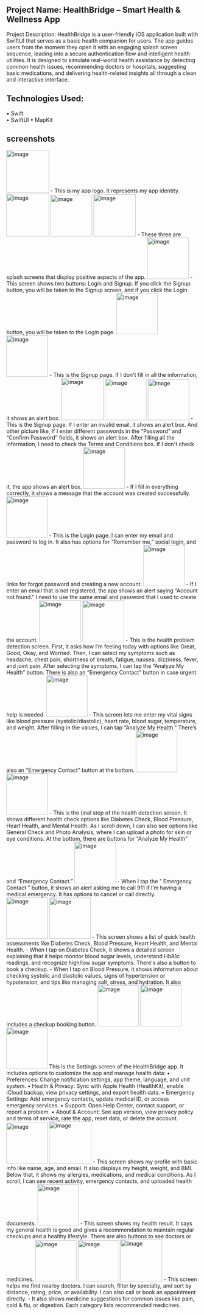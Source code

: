 ## Project Name: HealthBridge – Smart Health & Wellness App 
Project Description: HealthBridge is a user-friendly iOS application built with SwiftUI that serves as a basic health companion for users. The app guides users from the moment they open it with an engaging splash screen sequence, leading into a secure authentication flow and intelligent health utilities. 
It is designed to simulate real-world health assistance by detecting common health issues, recommending doctors or hospitals, suggesting basic medications, and delivering health-related insights all through a clean and interactive interface. 
 
## Technologies Used:  
•	Swift  
•	SwiftUI 
•	MapKit   

## screenshots

<img width="112" alt="image" src="https://github.com/user-attachments/assets/a583a490-087e-433f-9671-2e44e502b5ec" />
- This is my app logo. It represents my app identity.  





<img width="112" alt="image" src="https://github.com/user-attachments/assets/a9e357cb-ca13-4a39-a6c7-0743ae5bdcc7" />

<img width="109" alt="image" src="https://github.com/user-attachments/assets/3a51198a-9685-45ea-86a9-b2224fe1ae33" />

<img width="111" alt="image" src="https://github.com/user-attachments/assets/275cdaf5-49f7-4438-89f8-57df92545c76" />
- These three are splash screens that display positive aspects of the app.  





<img width="109" alt="image" src="https://github.com/user-attachments/assets/699052e3-f4e4-4f94-8583-3216a772ba1d" />
- This screen shows two buttons: Login and Signup. If you click the Signup button, you will be taken to the Signup screen, and if you click the Login button, you will be taken to the Login page.  





<img width="108" alt="image" src="https://github.com/user-attachments/assets/55dfe151-7739-4ab1-8abe-bd9e664cfe69" />

<img width="109" alt="image" src="https://github.com/user-attachments/assets/83b20312-a4fa-4708-b5c9-69d2c69a1283" />
- This is the Signup page. If I don't fill in all the information, it shows an alert box.  





<img width="111" alt="image" src="https://github.com/user-attachments/assets/6ea72857-2529-4482-aced-2ed94f029082" />

<img width="109" alt="image" src="https://github.com/user-attachments/assets/42a25c49-353d-484f-89dc-191efc9a65e9" />

<img width="108" alt="image" src="https://github.com/user-attachments/assets/bfd65b61-5755-42f6-9345-b64295ace966" />
- This is the Signup page. If I enter an invalid email, it shows an alert box. And other picture like, If I enter different passwords in the “Password” and “Confirm Password” fields, it shows an alert box. After filling all the information, I need to check the Terms and Conditions box. If I don't check it, the app shows an alert box. 





<img width="109" alt="image" src="https://github.com/user-attachments/assets/cc500306-294b-4eb6-b4e1-a8190e844065" />
- If I fill in everything correctly, it shows a message that the account was created successfully. 





<img width="108" alt="image" src="https://github.com/user-attachments/assets/250c478b-be71-440a-9d14-878f5e5b487b" />
- This is the Login page. I can enter my email and password to log in. It also has options for “Remember me,” social login, and links for forgot password and creating a new account.





<img width="108" alt="image" src="https://github.com/user-attachments/assets/6634a469-5bff-4157-9bc6-47ab98bff4e2" />
- If I enter an email that is not registered, the app shows an alert saying “Account not found.” I need to use the same email and password that I used to create the account. 





<img width="110" alt="image" src="https://github.com/user-attachments/assets/641801bc-88c4-45c5-bb35-363cb8497c3c" />

<img width="109" alt="image" src="https://github.com/user-attachments/assets/61e085c7-2936-46c6-a696-90dc10806e0e" />
- This is the health problem detection screen. First, it asks how I’m feeling today with options like Great, Good, Okay, and Worried. Then, I can select my symptoms such as headache, chest pain, shortness of breath, fatigue, nausea, dizziness, fever, and joint pain. After selecting the symptoms, I can tap the “Analyze My Health” button. There is also an “Emergency Contact” button in case urgent help is needed. 





<img width="108" alt="image" src="https://github.com/user-attachments/assets/f3b03ba3-e332-4b3a-b190-4d92247f3639" />
- This screen lets me enter my vital signs like blood pressure (systolic/diastolic), heart rate, blood sugar, temperature, and weight. After filling in the values, I can tap “Analyze My Health.” There’s also an “Emergency Contact” button at the bottom. 




 
<img width="109" alt="image" src="https://github.com/user-attachments/assets/c1801d0b-983b-4578-a6e8-d4cd3f0f949a" />

<img width="109" alt="image" src="https://github.com/user-attachments/assets/81900d62-3289-48e4-bf7b-5ffb22de89b8" />
- This	is	the	(inal	step	of	the	health	detection	screen.	It	shows	different	health	check	options	like	Diabetes	Check,	Blood	Pressure,	Heart	Health,	and	Mental	Health.	As	I	scroll	down,	I	can	also	see	options	like	General	Check	and	Photo	Analysis,	where	I	can	upload	a	photo	for	skin	or	eye	conditions.	At	the	bottom,	there	are	buttons	for	“Analyze	My	Health”	and	“Emergency	Contact.” 




 
<img width="109" alt="image" src="https://github.com/user-attachments/assets/a09fa0bc-5d53-43f7-b3dd-ed8c9dc17fca" />
- When	I	tap	the	“	Emergency	Contact	”	button,	it	shows	an	alert	asking	me	to	call	911	if	I’m	having	a	medical	emergency.	It	has	options	to	cancel	or	call	directly.		





<img width="109" alt="image" src="https://github.com/user-attachments/assets/58e0d0da-f6fb-4879-aba4-75c562f4fbb7" />

<img width="108" alt="image" src="https://github.com/user-attachments/assets/7fbfba93-626f-4857-b1b2-1530db1ad34c" />
- This screen shows a list of quick health assessments like Diabetes Check, Blood Pressure, Heart Health, and Mental Health. 
-	When I tap on Diabetes Check, it shows a detailed screen explaining that it helps monitor blood sugar levels, understand HbA1c readings, and recognize high/low sugar symptoms. There's also a button to book a checkup. 
-	When I tap on Blood Pressure, it shows information about checking systolic and diastolic values, signs of hypertension or hypotension, and tips like managing salt, stress, and hydration. It also includes a checkup booking button.





<img width="108" alt="image" src="https://github.com/user-attachments/assets/ca8977ea-84be-44e5-b59e-b06b4aaa9f48" />

<img width="108" alt="image" src="https://github.com/user-attachments/assets/fab58ecf-488e-4911-ad47-3ac41266e12e" />

<img width="108" alt="image" src="https://github.com/user-attachments/assets/2315706f-140f-4fb3-b540-781f24c5c4f1" />
This is the Settings screen of the HealthBridge app. It includes options to customize the app and manage health data: 
•	Preferences: Change notification settings, app theme, language, and unit system. 
•	Health & Privacy: Sync with Apple Health (HealthKit), enable iCloud backup, view privacy settings, and export health data. 
•	Emergency Settings: Add emergency contacts, update medical ID, or access emergency services. 
•	Support: Open Help Center, contact support, or report a problem. 
•	About & Account: See app version, view privacy policy and terms of service, rate the app, reset data, or delete the account. 





<img width="108" alt="image" src="https://github.com/user-attachments/assets/ca361d79-00eb-488e-9c71-30bd14915a5b" />

<img width="111" alt="image" src="https://github.com/user-attachments/assets/6de23662-3cca-4fcd-8351-320249490317" />
- This	screen	shows	my	profile	with	basic	info	like	name,	age,	and	email.	It	also	displays	my	height,	weight,	and	BMI.	Below	that,	it	shows	my	allergies,	medications,	and	medical	conditions.	As	I	scroll,	I	can	see	recent	activity,	emergency	contacts,	and	uploaded	health	documents.	





<img width="108" alt="image" src="https://github.com/user-attachments/assets/767598d1-06a1-4dc4-b63d-24d937b7d7ad" />
- This	screen	shows	my	health	result.	It	says	my	general	health	is	good	and	gives	a	recommendation	to	maintain	regular	checkups	and	a	healthy	lifestyle.	There	are	also	buttons	to	see	doctors	or	medicines.	





<img width="108" alt="image" src="https://github.com/user-attachments/assets/6967cc2c-a89c-46f7-8141-8cc6c708042d" />

<img width="108" alt="image" src="https://github.com/user-attachments/assets/5f45b5b3-d49a-42de-83ff-c97396cf9107" />

<img width="110" alt="image" src="https://github.com/user-attachments/assets/911f6500-f96d-455b-936a-e0855e6646fc" />
- This screen helps me find nearby doctors. I can search, filter by specialty, and sort by distance, rating, price, or availability. I can also call or book an appointment directly. 
- It also shows medicine suggestions for common issues like pain, cold & flu, or digestion. Each category lists recommended medicines. 



















